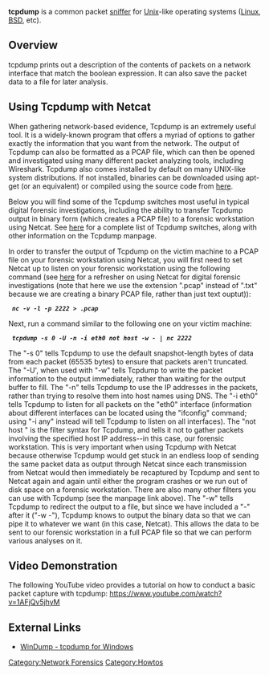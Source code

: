 **tcpdump** is a common packet [sniffer](sniffer "wikilink") for
[Unix](Unix "wikilink")-like operating systems
([Linux](Linux "wikilink"), [BSD](BSD "wikilink"), etc).

## Overview

tcpdump prints out a description of the contents of packets on a network
interface that match the boolean expression. It can also save the packet
data to a file for later analysis.

## Using Tcpdump with Netcat

When gathering network-based evidence, Tcpdump is an extremely useful
tool. It is a widely-known program that offers a myriad of options to
gather exactly the information that you want from the network. The
output of Tcpdump can also be formatted as a PCAP file, which can then
be opened and investigated using many different packet analyzing tools,
including Wireshark. Tcpdump also comes installed by default on many
UNIX-like system distributions. If not installed, binaries can be
downloaded using apt-get (or an equivalent) or compiled using the source
code from [here](http://www.tcpdump.org/).

Below you will find some of the Tcpdump switches most useful in typical
digital forensic investigations, including the ability to transfer
Tcpdump output in binary form (which creates a PCAP file) to a forensic
workstation using Netcat. See
[here](http://www.tcpdump.org/manpages/tcpdump.1.html) for a complete
list of Tcpdump switches, along with other information on the Tcpdump
manpage.

In order to transfer the output of Tcpdump on the victim machine to a
PCAP file on your forensic workstation using Netcat, you will first need
to set Netcat up to listen on your forensic workstation using the
following command (see [here](Netcat "wikilink") for a refresher on
using Netcat for digital forensic investigations (note that here we use
the extension ".pcap" instead of ".txt" because we are creating a binary
PCAP file, rather than just text ouptut)):

` `***`nc -v -l -p 2222 > `<command>`.pcap`***

Next, run a command similar to the following one on your victim machine:

` `***`tcpdump -s 0 -U -n -i eth0 not host `<forensicWS IP>` -w - | nc `<forensicWS IP>` 2222`***

The "-s 0" tells Tcpdump to use the default snapshot-length bytes of
data from each packet (65535 bytes) to ensure that packets aren't
truncated. The "-U', when used with "-w" tells Tcpdump to write the
packet information to the output immediately, rather than waiting for
the output buffer to fill. The "-n" tells Tcpdump to use the IP
addresses in the packets, rather than trying to resolve them into host
names using DNS. The "-i eth0" tells Tcpdump to listen for all packets
on the "eth0" interface (information about different interfaces can be
located using the "ifconfig" command; using "-i any" instead will tell
Tcpdump to listen on all interfaces). The "not host <forensicWS IP>" is
the filter syntax for Tcpdump, and tells it not to gather packets
involving the specified host IP address--in this case, our forensic
workstation. This is very important when using Tcpdump with Netcat
because otherwise Tcpdump would get stuck in an endless loop of sending
the same packet data as output through Netcat since each transmission
from Netcat would then immediately be recaptured by Tcpdump and sent to
Netcat again and again until either the program crashes or we run out of
disk space on a forensic workstation. There are also many other filters
you can use with Tcpdump (see the manpage link above). The "-w" tells
Tcpdump to redirect the output to a file, but since we have included a
"-" after it ("-w -"), Tcpdump knows to output the binary data so that
we can pipe it to whatever we want (in this case, Netcat). This allows
the data to be sent to our forensic workstation in a full PCAP file so
that we can perform various analyses on it.

## Video Demonstration

The following YouTube video provides a tutorial on how to conduct a
basic packet capture with tcpdump:
<https://www.youtube.com/watch?v=1AFjQv5jhyM>

## External Links

- [WinDump - tcpdump for Windows](http://www.winpcap.org/windump/)

[Category:Network Forensics](Category:Network_Forensics "wikilink")
[Category:Howtos](Category:Howtos "wikilink")